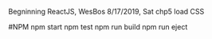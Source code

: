 Begninning ReactJS, WesBos
8/17/2019, Sat
chp5 load CSS


#NPM
npm start
npm test
npm run build
npm run eject

